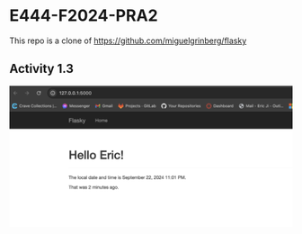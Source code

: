 # E444-F2024-PRA2

This repo is a clone of https://github.com/miguelgrinberg/flasky

## Activity 1.3
![alt text](assets/activity1-3.png)